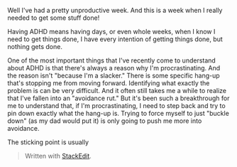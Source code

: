 Well I've had a pretty unproductive week. And this is a week when I really needed to get some stuff done!

Having ADHD means having days, or even whole weeks, when I know I need to get things done, I have every intention of getting things done, but nothing gets done.

One of the most important things that I've recently come to understand about ADHD is that there's always a reason why I'm procrastinating. And the reason isn't "because I'm a slacker." There is some specific hang-up that's stopping me from moving forward. Identifying what exactly the problem is can be very difficult. And it often still takes me a while to realize that I've fallen into an "avoidance rut." But it's been such a breakthrough for me to understand that, if I'm procrastinating, I need to step back and try to pin down exactly what the hang-up is. Trying to force myself to just "buckle down" (as my dad would put it) is only going to push me more into avoidance.

 The sticking point is usually 



> Written with [StackEdit](https://stackedit.io/).
<!--stackedit_data:
eyJoaXN0b3J5IjpbMTU1NTkwMDgyOCwyMTE3MDY5OTI3LC0yMz
EzMzMwMDIsNzQxOTY5ODc3XX0=
-->